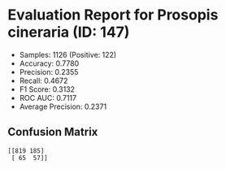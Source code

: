 # Evaluation Report for Prosopis cineraria (ID: 147)
- Samples: 1126 (Positive: 122)
- Accuracy: 0.7780
- Precision: 0.2355
- Recall: 0.4672
- F1 Score: 0.3132
- ROC AUC: 0.7117
- Average Precision: 0.2371

## Confusion Matrix
```
[[819 185]
 [ 65  57]]
```